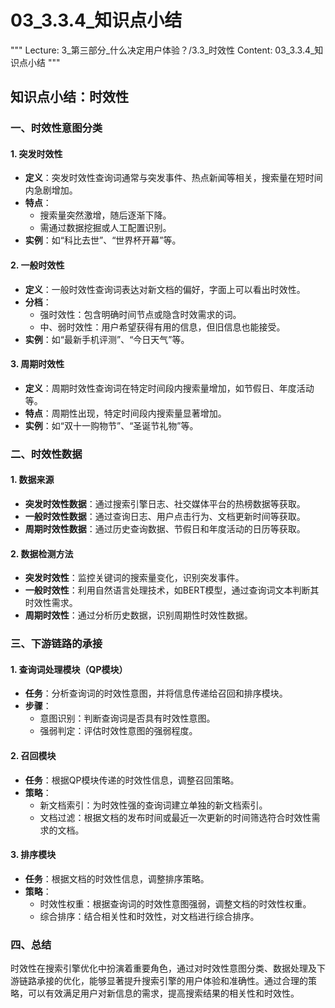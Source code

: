# 03_3.3.4_知识点小结

"""
Lecture: 3_第三部分_什么决定用户体验？/3.3_时效性
Content: 03_3.3.4_知识点小结
"""

## 知识点小结：时效性

### 一、时效性意图分类

#### 1. 突发时效性
- **定义**：突发时效性查询词通常与突发事件、热点新闻等相关，搜索量在短时间内急剧增加。
- **特点**：
  - 搜索量突然激增，随后逐渐下降。
  - 需通过数据挖掘或人工配置识别。
- **实例**：如“科比去世”、“世界杯开幕”等。

#### 2. 一般时效性
- **定义**：一般时效性查询词表达对新文档的偏好，字面上可以看出时效性。
- **分档**：
  - 强时效性：包含明确时间节点或隐含时效需求的词。
  - 中、弱时效性：用户希望获得有用的信息，但旧信息也能接受。
- **实例**：如“最新手机评测”、“今日天气”等。

#### 3. 周期时效性
- **定义**：周期时效性查询词在特定时间段内搜索量增加，如节假日、年度活动等。
- **特点**：周期性出现，特定时间段内搜索量显著增加。
- **实例**：如“双十一购物节”、“圣诞节礼物”等。

### 二、时效性数据

#### 1. 数据来源
- **突发时效性数据**：通过搜索引擎日志、社交媒体平台的热榜数据等获取。
- **一般时效性数据**：通过查询日志、用户点击行为、文档更新时间等获取。
- **周期时效性数据**：通过历史查询数据、节假日和年度活动的日历等获取。

#### 2. 数据检测方法
- **突发时效性**：监控关键词的搜索量变化，识别突发事件。
- **一般时效性**：利用自然语言处理技术，如BERT模型，通过查询词文本判断其时效性需求。
- **周期时效性**：通过分析历史数据，识别周期性时效性数据。

### 三、下游链路的承接

#### 1. 查询词处理模块（QP模块）
- **任务**：分析查询词的时效性意图，并将信息传递给召回和排序模块。
- **步骤**：
  - 意图识别：判断查询词是否具有时效性意图。
  - 强弱判定：评估时效性意图的强弱程度。

#### 2. 召回模块
- **任务**：根据QP模块传递的时效性信息，调整召回策略。
- **策略**：
  - 新文档索引：为时效性强的查询词建立单独的新文档索引。
  - 文档过滤：根据文档的发布时间或最近一次更新的时间筛选符合时效性需求的文档。

#### 3. 排序模块
- **任务**：根据文档的时效性信息，调整排序策略。
- **策略**：
  - 时效性权重：根据查询词的时效性意图强弱，调整文档的时效性权重。
  - 综合排序：结合相关性和时效性，对文档进行综合排序。

### 四、总结

时效性在搜索引擎优化中扮演着重要角色，通过对时效性意图分类、数据处理及下游链路承接的优化，能够显著提升搜索引擎的用户体验和准确性。通过合理的策略，可以有效满足用户对新信息的需求，提高搜索结果的相关性和时效性。